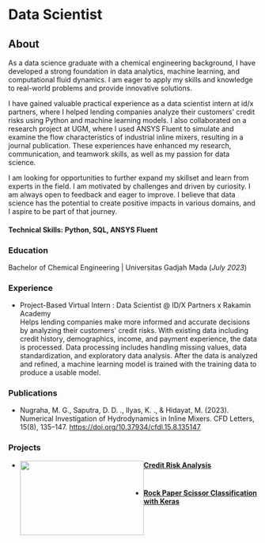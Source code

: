 # Data Scientist

## About
As a data science graduate with a chemical engineering background, I have developed a strong foundation in data analytics, machine learning, and computational fluid dynamics. I am eager to apply my skills and knowledge to real-world problems and provide innovative solutions.

I have gained valuable practical experience as a data scientist intern at id/x partners, where I helped lending companies analyze their customers' credit risks using Python and machine learning models. I also collaborated on a research project at UGM, where I used ANSYS Fluent to simulate and examine the flow characteristics of industrial inline mixers, resulting in a journal publication. These experiences have enhanced my research, communication, and teamwork skills, as well as my passion for data science.

I am looking for opportunities to further expand my skillset and learn from experts in the field. I am motivated by challenges and driven by curiosity. I am always open to feedback and eager to improve. I believe that data science has the potential to create positive impacts in various domains, and I aspire to be part of that journey.

#### Technical Skills: Python, SQL, ANSYS Fluent

### Education
Bachelor of Chemical Engineering | Universitas Gadjah Mada (_July 2023_)

### Experience
* Project-Based Virtual Intern : Data Scientist @ ID/X Partners x Rakamin Academy\
Helps lending companies make more informed and accurate decisions by analyzing their customers' credit risks. With existing data including credit history, demographics, income, and payment experience, the data is processed. Data processing includes handling missing values, data standardization, and exploratory data analysis. After the data is analyzed and refined, a machine learning model is trained with the training data to produce a usable model.

### Publications
- Nugraha, M. G., Saputra, D. D. ., Ilyas, K. ., & Hidayat, M. (2023). Numerical Investigation of Hydrodynamics in Inline Mixers. CFD Letters, 15(8), 135–147. https://doi.org/10.37934/cfdl.15.8.135147

### Projects
* <img style="float: left" width="250" height="150" src="https://github.com/khairul746/portfolio/blob/main/Images/CreditRisk.jpg"> **[Credit Risk Analysis](https://www.kaggle.com/code/khairullahilyas/credit-risk-analysis-from-real-life-scenario)**
#
* **[Rock Paper Scissor Classification with Keras](https://github.com/khairul746/portfolio/blob/main/Rock_Paper_Scissor_Classification.ipynb)**


